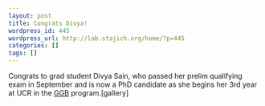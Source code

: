 ```yaml
---
layout: post
title: Congrats Divya!
wordpress_id: 445
wordpress_url: http://lab.stajich.org/home/?p=445
categories: []
tags: []
---
```

Congrats to grad student Divya Sain, who passed her prelim qualifying exam in September and is now a PhD candidate as she begins her 3rd year at UCR in the [GGB](http://ggb.ucr.edu) program.[gallery]
